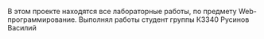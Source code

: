 В этом проекте находятся все лабораторные работы, по предмету Web-программирование.
Выполнял работы студент группы К3340 Русинов Василий

